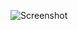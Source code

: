 ![Screenshot](https://raw.githubusercontent.com/Cryakl/Ultimate-RAT-Collection/refs/heads/main/VenomRAT/VenomRAT%20v6.0.3/Screenshot.png)
